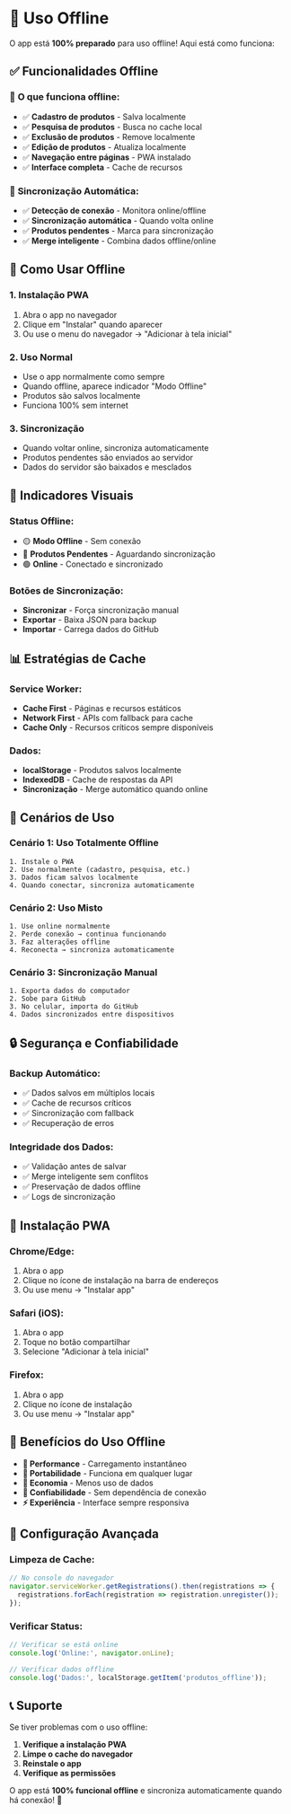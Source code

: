 # 📱 Uso Offline

O app está **100% preparado** para uso offline! Aqui está como funciona:

## ✅ **Funcionalidades Offline**

### 🎯 **O que funciona offline:**
- ✅ **Cadastro de produtos** - Salva localmente
- ✅ **Pesquisa de produtos** - Busca no cache local
- ✅ **Exclusão de produtos** - Remove localmente
- ✅ **Edição de produtos** - Atualiza localmente
- ✅ **Navegação entre páginas** - PWA instalado
- ✅ **Interface completa** - Cache de recursos

### 🔄 **Sincronização Automática:**
- ✅ **Detecção de conexão** - Monitora online/offline
- ✅ **Sincronização automática** - Quando volta online
- ✅ **Produtos pendentes** - Marca para sincronização
- ✅ **Merge inteligente** - Combina dados offline/online

## 🚀 **Como Usar Offline**

### **1. Instalação PWA**
1. Abra o app no navegador
2. Clique em "Instalar" quando aparecer
3. Ou use o menu do navegador → "Adicionar à tela inicial"

### **2. Uso Normal**
- Use o app normalmente como sempre
- Quando offline, aparece indicador "Modo Offline"
- Produtos são salvos localmente
- Funciona 100% sem internet

### **3. Sincronização**
- Quando voltar online, sincroniza automaticamente
- Produtos pendentes são enviados ao servidor
- Dados do servidor são baixados e mesclados

## 🔧 **Indicadores Visuais**

### **Status Offline:**
- 🟡 **Modo Offline** - Sem conexão
- 🔵 **Produtos Pendentes** - Aguardando sincronização
- 🟢 **Online** - Conectado e sincronizado

### **Botões de Sincronização:**
- **Sincronizar** - Força sincronização manual
- **Exportar** - Baixa JSON para backup
- **Importar** - Carrega dados do GitHub

## 📊 **Estratégias de Cache**

### **Service Worker:**
- **Cache First** - Páginas e recursos estáticos
- **Network First** - APIs com fallback para cache
- **Cache Only** - Recursos críticos sempre disponíveis

### **Dados:**
- **localStorage** - Produtos salvos localmente
- **IndexedDB** - Cache de respostas da API
- **Sincronização** - Merge automático quando online

## 🎯 **Cenários de Uso**

### **Cenário 1: Uso Totalmente Offline**
```
1. Instale o PWA
2. Use normalmente (cadastro, pesquisa, etc.)
3. Dados ficam salvos localmente
4. Quando conectar, sincroniza automaticamente
```

### **Cenário 2: Uso Misto**
```
1. Use online normalmente
2. Perde conexão → continua funcionando
3. Faz alterações offline
4. Reconecta → sincroniza automaticamente
```

### **Cenário 3: Sincronização Manual**
```
1. Exporta dados do computador
2. Sobe para GitHub
3. No celular, importa do GitHub
4. Dados sincronizados entre dispositivos
```

## 🔒 **Segurança e Confiabilidade**

### **Backup Automático:**
- ✅ Dados salvos em múltiplos locais
- ✅ Cache de recursos críticos
- ✅ Sincronização com fallback
- ✅ Recuperação de erros

### **Integridade dos Dados:**
- ✅ Validação antes de salvar
- ✅ Merge inteligente sem conflitos
- ✅ Preservação de dados offline
- ✅ Logs de sincronização

## 📱 **Instalação PWA**

### **Chrome/Edge:**
1. Abra o app
2. Clique no ícone de instalação na barra de endereços
3. Ou use menu → "Instalar app"

### **Safari (iOS):**
1. Abra o app
2. Toque no botão compartilhar
3. Selecione "Adicionar à tela inicial"

### **Firefox:**
1. Abra o app
2. Clique no ícone de instalação
3. Ou use menu → "Instalar app"

## 🎉 **Benefícios do Uso Offline**

- **🚀 Performance** - Carregamento instantâneo
- **📱 Portabilidade** - Funciona em qualquer lugar
- **💾 Economia** - Menos uso de dados
- **🔄 Confiabilidade** - Sem dependência de conexão
- **⚡ Experiência** - Interface sempre responsiva

## 🔧 **Configuração Avançada**

### **Limpeza de Cache:**
```javascript
// No console do navegador
navigator.serviceWorker.getRegistrations().then(registrations => {
  registrations.forEach(registration => registration.unregister());
});
```

### **Verificar Status:**
```javascript
// Verificar se está online
console.log('Online:', navigator.onLine);

// Verificar dados offline
console.log('Dados:', localStorage.getItem('produtos_offline'));
```

## 📞 **Suporte**

Se tiver problemas com o uso offline:

1. **Verifique a instalação PWA**
2. **Limpe o cache do navegador**
3. **Reinstale o app**
4. **Verifique as permissões**

O app está **100% funcional offline** e sincroniza automaticamente quando há conexão! 🎉

